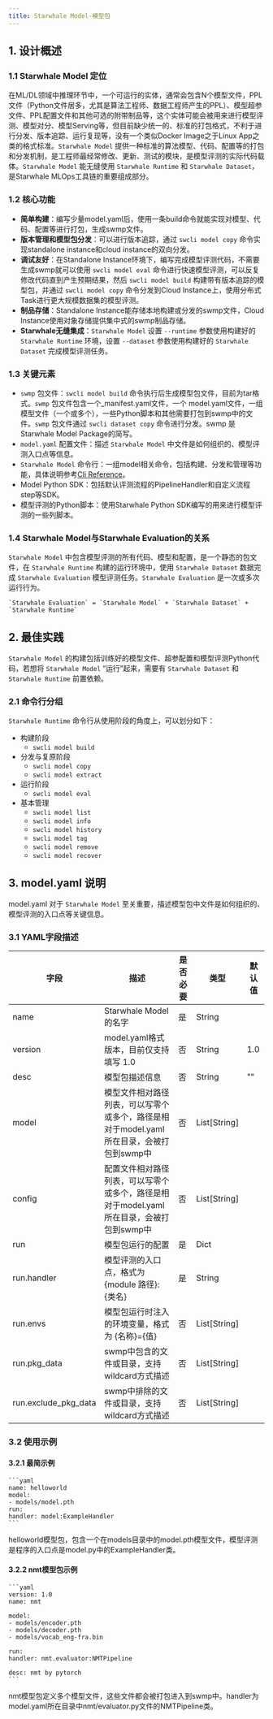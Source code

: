 ```yaml
---
title: Starwhale Model-模型包
---
```


## 1. 设计概述

### 1.1 Starwhale Model 定位

在ML/DL领域中推理环节中，一个可运行的实体，通常会包含N个模型文件，PPL文件（Python文件居多，尤其是算法工程师、数据工程师产生的PPL）、模型超参文件、PPL配置文件和其他可选的附带制品等，这个实体可能会被用来进行模型评测、模型对分、模型Serving等，但目前缺少统一的、标准的打包格式，不利于进行分发、版本追踪、运行复现等，没有一个类似Docker Image之于Linux App之类的格式标准。`Starwhale Model` 提供一种标准的算法模型、代码、配置等的打包和分发机制，是工程师最经常修改、更新、测试的模块，是模型评测的实际代码载体。`Starwhale Model` 能无缝使用 `Starwhale Runtime` 和 `Starwhale Dataset`，是Starwhale MLOps工具链的重要组成部分。

### 1.2 核心功能

- **简单构建**：编写少量model.yaml后，使用一条build命令就能实现对模型、代码、配置等进行打包，生成swmp文件。
- **版本管理和模型包分发**：可以进行版本追踪，通过 `swcli model copy` 命令实现standalone instance和cloud instance的双向分发。
- **调试友好**：在Standalone Instance环境下，编写完成模型评测代码，不需要生成swmp就可以使用 `swcli model eval` 命令进行快速模型评测，可以反复修改代码直到产生预期结果，然后 `swcli model build` 构建带有版本追踪的模型包，并通过 `swcli model copy` 命令分发到Cloud Instance上，使用分布式Task进行更大规模数据集的模型评测。
- **制品存储**：Standalone Instance能存储本地构建或分发的swmp文件，Cloud Instance使用对象存储提供集中式的swmp制品存储。
- **Starwhale无缝集成**：`Starwhale Model` 设置 `--runtime` 参数使用构建好的 `Starwhale Runtime` 环境，设置 `--dataset` 参数使用构建好的 `Starwhale Dataset` 完成模型评测任务。

### 1.3 关键元素

- `swmp` 包文件：`swcli model build` 命令执行后生成模型包文件，目前为tar格式。`swmp` 包文件包含一个_manifest.yaml文件，一个 model.yaml文件，一组模型文件（一个或多个），一些Python脚本和其他需要打包到swmp中的文件。`swmp` 包文件通过 `swcli dataset copy` 命令进行分发。swmp 是Starwhale Model Package的简写。
- `model.yaml` 配置文件：描述 `Starwhale Model` 中文件是如何组织的、模型评测入口点等信息。
- `Starwhale Model` 命令行：一组model相关命令，包括构建、分发和管理等功能，具体说明参考[Cli Reference](../reference/cli/model.md)。
- Model Python SDK：包括默认评测流程的PipelineHandler和自定义流程step等SDK。
- 模型评测的Python脚本：使用Starwhale Python SDK编写的用来进行模型评测的一些列脚本。

### 1.4 Starwhale Model与Starwhale Evaluation的关系

`Starwhale Model` 中包含模型评测的所有代码、模型和配置，是一个静态的包文件，在 `Starwhale Runtime` 构建的运行环境中，使用 `Starwhale Dataset` 数据完成 `Starwhale Evaluation` 模型评测任务。`Starwhale Evaluation` 是一次或多次运行行为。

    `Starwhale Evaluation` = `Starwhale Model` + `Starwhale Dataset` + `Starwhale Runtime`

## 2. 最佳实践

`Starwhale Model` 的构建包括训练好的模型文件、超参配置和模型评测Python代码，若想将 `Starwhale Model` “运行”起来，需要有 `Starwhale Dataset` 和 `Starwhale Runtime` 前置依赖。

### 2.1 命令行分组

`Starwhale Runtime` 命令行从使用阶段的角度上，可以划分如下：

- 构建阶段
  - `swcli model build`
- 分发与复原阶段
  - `swcli model copy`
  - `swcli model extract`
- 运行阶段
  - `swcli model eval`
- 基本管理
  - `swcli model list`
  - `swcli model info`
  - `swcli model history`
  - `swcli model tag`
  - `swcli model remove`
  - `swcli model recover`

## 3. model.yaml 说明

model.yaml 对于 `Starwhale Model` 至关重要，描述模型包中文件是如何组织的、模型评测的入口点等关键信息。

### 3.1 YAML字段描述

|字段|描述|是否必要|类型|默认值|
|---|---|-------|---|-----|
|name|Starwhale Model的名字|是|String||
|version|model.yaml格式版本，目前仅支持填写 1.0|否|String|1.0|
|desc|模型包描述信息|否|String|""|
|model|模型文件相对路径列表，可以写零个或多个，路径是相对于model.yaml所在目录，会被打包到swmp中|否|List[String]||
|config|配置文件相对路径列表，可以写零个或多个，路径是相对于model.yaml所在目录，会被打包到swmp中|否|List[String]||
|run|模型包运行的配置|是|Dict||
|run.handler|模型评测的入口点，格式为 {module 路径}:{类名} |是|String||
|run.envs|模型包运行时注入的环境变量，格式为 {名称}={值}|否|List[String]||
|run.pkg_data|swmp中包含的文件或目录，支持wildcard方式描述|否|List[String]||
|run.exclude_pkg_data|swmp中排除的文件或目录，支持wildcard方式描述|否|List[String]||

### 3.2 使用示例

#### 3.2.1 最简示例

    ```yaml
    name: helloworld
    model:
    - models/model.pth
    run:
    handler: model:ExampleHandler
    ```

helloworld模型包，包含一个在models目录中的model.pth模型文件，模型评测是程序的入口点是model.py中的ExampleHandler类。

#### 3.2.2 nmt模型包示例

    ```yaml
    version: 1.0
    name: nmt

    model:
    - models/encoder.pth
    - models/decoder.pth
    - models/vocab_eng-fra.bin

    run:
    handler: nmt.evaluator:NMTPipeline

    desc: nmt by pytorch
    ```

nmt模型包定义多个模型文件，这些文件都会被打包进入到swmp中。handler为model.yaml所在目录中nmt/evaluator.py文件的NMTPipeline类。

